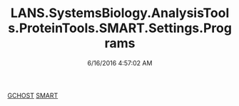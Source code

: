 ﻿---
title: LANS.SystemsBiology.AnalysisTools.ProteinTools.SMART.Settings.Programs
date: 6/16/2016 4:57:02 AM
---

[GCHOST](T-LANS.SystemsBiology.AnalysisTools.ProteinTools.SMART.Settings.Programs.GCHOST.html)
[SMART](T-LANS.SystemsBiology.AnalysisTools.ProteinTools.SMART.Settings.Programs.SMART.html)
